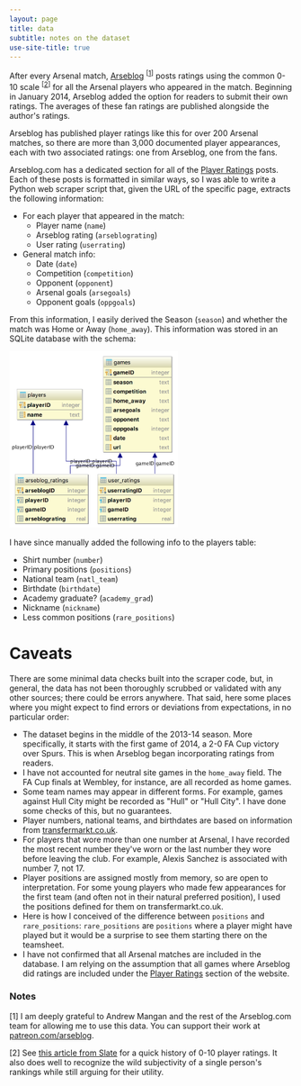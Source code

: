 ```yaml
---
layout: page
title: data
subtitle: notes on the dataset
use-site-title: true
---
```

After every Arsenal match, [Arseblog](https://news.arseblog.com/category/players/player-ratings/) <sup>[<a href="#n1">1</a>]</sup> posts ratings using the common 0-10 scale <sup>[<a href="#n2">2</a>]</sup> for all the Arsenal players who appeared in the match. Beginning in January 2014, Arseblog added the option for readers to submit their own ratings. The averages of these fan ratings are published alongside the author's ratings.

Arseblog has published player ratings like this for over 200 Arsenal matches, so there are more than 3,000 documented player appearances, each with two associated ratings: one from Arseblog, one from the fans.

Arseblog.com has a dedicated section for all of the [Player Ratings](https://news.arseblog.com/category/players/player-ratings/) posts. Each of these posts is formatted in similar ways, so I was able to write a Python web scraper script that, given the URL of the specific page, extracts the following information:
- For each player that appeared in the match:
    - Player name (`name`)
    - Arseblog rating (`arseblograting`)
    - User rating (`userrating`)
- General match info:
    - Date (`date`)
    - Competition (`competition`)
    - Opponent (`opponent`)
    - Arsenal goals (`arsegoals`)
    - Opponent goals (`oppgoals`)

From this information, I easily derived the Season (`season`) and whether the match was Home or Away (`home_away`).
This information was stored in an SQLite database with the schema:

![database schema](/img/db_schema.png)

I have since manually added the following info to the players table:
- Shirt number (`number`)
- Primary positions (`positions`)
- National team (`natl_team`)
- Birthdate (`birthdate`)
- Academy graduate? (`academy_grad`)
- Nickname (`nickname`)
- Less common positions (`rare_positions`)

# Caveats
There are some minimal data checks built into the scraper code, but, in general, the data has not been thoroughly scrubbed or validated with any other sources; there could be errors anywhere. That said, here some places where you might expect to find errors or deviations from expectations, in no particular order:
- The dataset begins in the middle of the 2013-14 season. More specifically, it starts with the first game of 2014, a 2-0 FA Cup victory over Spurs. This is when Arseblog began incorporating ratings from readers.
- I have not accounted for neutral site games in the `home_away` field. The FA Cup finals at Wembley, for instance, are all recorded as home games.
- Some team names may appear in different forms. For example, games against Hull City might be recorded as "Hull" or "Hull City". I have done some checks of this, but no guarantees.
- Player numbers, national teams, and birthdates are based on information from [transfermarkt.co.uk](https://www.transfermarkt.co.uk/fc-arsenal/startseite/verein/11/saison_id/2017).
- For players that wore more than one number at Arsenal, I have recorded the most recent number they've worn or the last number they wore before leaving the club. For example, Alexis Sanchez is associated with number 7, not 17.
- Player positions are assigned mostly from memory, so are open to interpretation. For some young players who made few appearances for the first team (and often not in their natural preferred position), I used the positions defined for them on transfermarkt.co.uk.
- Here is how I conceived of the difference between `positions` and `rare_positions`: `rare_positions` are `positions` where a player might have played but it would be a surprise to see them starting there on the teamsheet.
- I have not confirmed that all Arsenal matches are included in the database. I am relying on the assumption that all games where Arseblog did ratings are included under the [Player Ratings](https://news.arseblog.com/category/players/player-ratings/) section of the website.

### Notes
<a name="n1">[1]</a> I am deeply grateful to Andrew Mangan and the rest of the Arseblog.com team for allowing me to use this data. You can support their work at <a href="https://www.patreon.com/arseblog" target="_blank">patreon.com/arseblog</a>.

<a name="n2">[2]</a> See <a href="http://www.slate.com/articles/sports/sports_nut/2011/09/lionel_messi_goes_to_11.html" target="_blank">this article from Slate</a> for a quick history of 0-10 player ratings. It also does well to recognize the wild subjectivity of a single person's rankings while still arguing for their utility.

